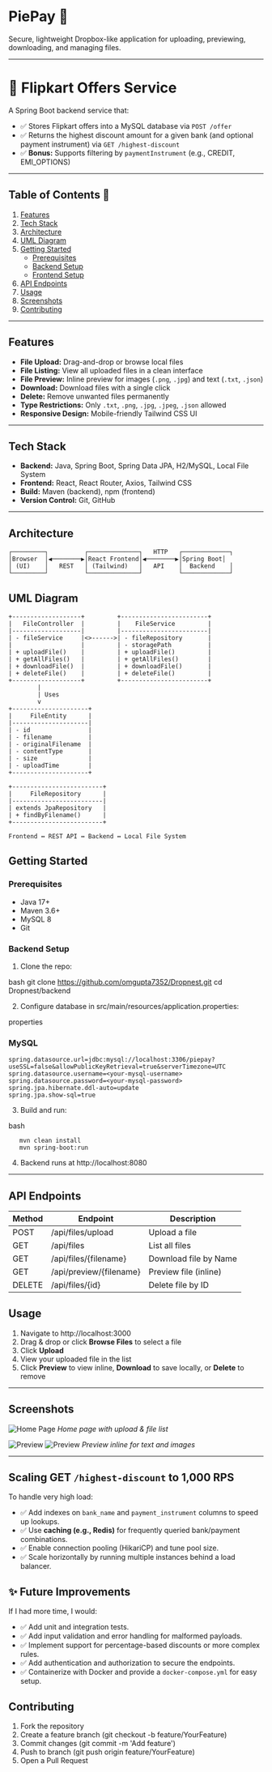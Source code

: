 # PiePay  🚀

Secure, lightweight Dropbox-like application for uploading, previewing, downloading, and managing files.

---

# 📌 Flipkart Offers Service

A Spring Boot backend service that:

- ✅ Stores Flipkart offers into a MySQL database via `POST /offer`  
- ✅ Returns the highest discount amount for a given bank (and optional payment instrument) via `GET /highest-discount`  
- ✅ **Bonus:** Supports filtering by `paymentInstrument` (e.g., CREDIT, EMI_OPTIONS)

---

## Table of Contents 🚀

1. [Features](#features)
2. [Tech Stack](#tech-stack)  
3. [Architecture](#architecture)
4. [UML Diagram](#uml-diagram)    
5. [Getting Started](#getting-started)  
   - [Prerequisites](#prerequisites)  
   - [Backend Setup](#backend-setup)  
   - [Frontend Setup](#frontend-setup)  
6. [API Endpoints](#api-endpoints)  
7. [Usage](#usage)  
8. [Screenshots](#screenshots)  
9. [Contributing](#contributing)  

---

## Features

- **File Upload:** Drag-and-drop or browse local files  
- **File Listing:** View all uploaded files in a clean interface  
- **File Preview:** Inline preview for images (`.png`, `.jpg`) and text (`.txt`, `.json`)  
- **Download:** Download files with a single click  
- **Delete:** Remove unwanted files permanently  
- **Type Restrictions:** Only `.txt`, `.png`, `.jpg`, `.jpeg`, `.json` allowed  
- **Responsive Design:** Mobile-friendly Tailwind CSS UI  

---

## Tech Stack

- **Backend:** Java, Spring Boot, Spring Data JPA, H2/MySQL, Local File System  
- **Frontend:** React, React Router, Axios, Tailwind CSS  
- **Build:** Maven (backend), npm (frontend)  
- **Version Control:** Git, GitHub  

---

## Architecture

```
┌─────────┐          ┌──────────────┐   HTTP   ┌─────────────┐
│Browser  │◀────────▶│React Frontend│◀────────▶│Spring Boot│
│ (UI)    │   REST   │ (Tailwind)   │   API    │  Backend    │
└─────────┘          └──────────────┘          └─────────────┘
```

## UML Diagram

```
+-------------------+         +------------------------+
|   FileController  |         |    FileService         |
|-------------------|         |------------------------|
| - fileService     |<>------>| - fileRepository       |
|                   |         | - storagePath          |
| + uploadFile()    |         | + uploadFile()         |
| + getAllFiles()   |         | + getAllFiles()        |
| + downloadFile()  |         | + downloadFile()       |
| + deleteFile()    |         | + deleteFile()         |
+-------------------+         +------------------------+
        |
        | Uses
        v
+---------------------+
|     FileEntity      |
|---------------------|
| - id                |
| - filename          |
| - originalFilename  |
| - contentType       |
| - size              |
| - uploadTime        |
+---------------------+

+-------------------------+
|     FileRepository      |
|-------------------------|
| extends JpaRepository   |
| + findByFilename()      |
+-------------------------+

Frontend ↔ REST API ↔ Backend ↔ Local File System
```

## Getting Started

### Prerequisites

* Java 17+
* Maven 3.6+
* MySQL 8 
* Git

### Backend Setup

1. Clone the repo:

   
bash
   git clone https://github.com/omgupta7352/Dropnest.git
   cd Dropnest/backend

2. Configure database in src/main/resources/application.properties:

   
properties
   ### MySQL
   ```
  spring.datasource.url=jdbc:mysql://localhost:3306/piepay?useSSL=false&allowPublicKeyRetrieval=true&serverTimezone=UTC
  spring.datasource.username=<your-mysql-username>
  spring.datasource.password=<your-mysql-password>
  spring.jpa.hibernate.ddl-auto=update
  spring.jpa.show-sql=true

```
3. Build and run:

   
bash
```
   mvn clean install
   mvn spring-boot:run
```
4. Backend runs at http://localhost:8080

---

## API Endpoints

| Method | Endpoint                   | Description           |
| ------ | -------------------------- | --------------------- |
| POST   | /api/files/upload          | Upload a file         |
| GET    | /api/files                 | List all files        |
| GET    | /api/files/{filename}      | Download file by Name  |
| GET    | /api/preview/{filename}    | Preview file (inline) |
| DELETE | /api/files/{id}            | Delete file by ID     |



## Usage

1. Navigate to http://localhost:3000
2. Drag & drop or click **Browse Files** to select a file
3. Click **Upload**
4. View your uploaded file in the list
5. Click **Preview** to view inline, **Download** to save locally, or **Delete** to remove

---

## Screenshots

![Home Page](dropnest1.png)
*Home page with upload & file list*

![Preview](dropnest2.png)
![Preview](dropnest3.png)
*Preview inline for text and images*

---

## Scaling GET `/highest-discount` to 1,000 RPS
To handle very high load:

- ✅ Add indexes on `bank_name` and `payment_instrument` columns to speed up lookups.
- ✅ Use **caching (e.g., Redis)** for frequently queried bank/payment combinations.
- ✅ Enable connection pooling (HikariCP) and tune pool size.
- ✅ Scale horizontally by running multiple instances behind a load balancer.

## ✨ Future Improvements
If I had more time, I would:

- ✅ Add unit and integration tests.
- ✅ Add input validation and error handling for malformed payloads.
- ✅ Implement support for percentage-based discounts or more complex rules.
- ✅ Add authentication and authorization to secure the endpoints.
- ✅ Containerize with Docker and provide a `docker-compose.yml` for easy setup.


## Contributing

1. Fork the repository
2. Create a feature branch (git checkout -b feature/YourFeature)
3. Commit changes (git commit -m 'Add feature')
4. Push to branch (git push origin feature/YourFeature)
5. Open a Pull Request





